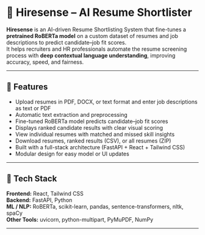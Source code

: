 # 🤖 Hiresense – AI Resume Shortlister

**Hiresense** is an AI-driven Resume Shortlisting System that fine-tunes a **pretrained RoBERTa model** on a custom dataset of resumes and job descriptions to predict candidate–job fit scores.  
It helps recruiters and HR professionals automate the resume screening process with **deep contextual language understanding**, improving accuracy, speed, and fairness.

---
## 🚀 Features
- Upload resumes in PDF, DOCX, or text format and enter job descriptions as text or PDF
- Automatic text extraction and preprocessing
- Fine-tuned RoBERTa model predicts candidate–job fit scores
- Displays ranked candidate results with clear visual scoring
- View individual resumes with matched and missed skill insights
- Download resumes, ranked results (CSV), or all resumes (ZIP)
- Built with a full-stack architecture (FastAPI + React + Tailwind CSS)
- Modular design for easy model or UI updates
  
---

## 🧠 Tech Stack

**Frontend:** React, Tailwind CSS  
**Backend:** FastAPI, Python  
**ML / NLP:** RoBERTa, scikit-learn, pandas, sentence-transformers, nltk, spaCy  
**Other Tools:** uvicorn, python-multipart, PyMuPDF, NumPy

---




